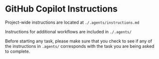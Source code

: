 # GitHub Copilot Instructions

Project-wide instructions are located at `./.agents/instructions.md`

Instructions for additional workflows are included in `./.agents/`

Before starting any task, please make sure that you check to see if any of the instructions in `.agents/` corresponds with the task you are being asked to complete.